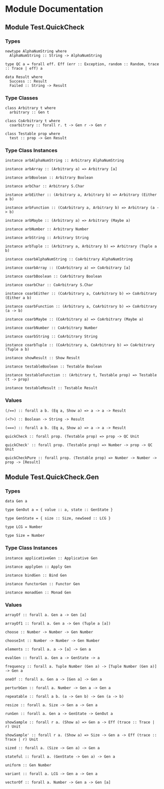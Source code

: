 # Module Documentation

## Module Test.QuickCheck

### Types

    newtype AlphaNumString where
      AlphaNumString :: String -> AlphaNumString

    type QC a = forall eff. Eff (err :: Exception, random :: Random, trace :: Trace | eff) a

    data Result where
      Success :: Result
      Failed :: String -> Result


### Type Classes

    class Arbitrary t where
      arbitrary :: Gen t

    class CoArbitrary t where
      coarbitrary :: forall r. t -> Gen r -> Gen r

    class Testable prop where
      test :: prop -> Gen Result


### Type Class Instances

    instance arbAlphaNumString :: Arbitrary AlphaNumString

    instance arbArray :: (Arbitrary a) => Arbitrary [a]

    instance arbBoolean :: Arbitrary Boolean

    instance arbChar :: Arbitrary S.Char

    instance arbEither :: (Arbitrary a, Arbitrary b) => Arbitrary (Either a b)

    instance arbFunction :: (CoArbitrary a, Arbitrary b) => Arbitrary (a -> b)

    instance arbMaybe :: (Arbitrary a) => Arbitrary (Maybe a)

    instance arbNumber :: Arbitrary Number

    instance arbString :: Arbitrary String

    instance arbTuple :: (Arbitrary a, Arbitrary b) => Arbitrary (Tuple a b)

    instance coarbAlphaNumString :: CoArbitrary AlphaNumString

    instance coarbArray :: (CoArbitrary a) => CoArbitrary [a]

    instance coarbBoolean :: CoArbitrary Boolean

    instance coarbChar :: CoArbitrary S.Char

    instance coarbEither :: (CoArbitrary a, CoArbitrary b) => CoArbitrary (Either a b)

    instance coarbFunction :: (Arbitrary a, CoArbitrary b) => CoArbitrary (a -> b)

    instance coarbMaybe :: (CoArbitrary a) => CoArbitrary (Maybe a)

    instance coarbNumber :: CoArbitrary Number

    instance coarbString :: CoArbitrary String

    instance coarbTuple :: (CoArbitrary a, CoArbitrary b) => CoArbitrary (Tuple a b)

    instance showResult :: Show Result

    instance testableBoolean :: Testable Boolean

    instance testableFunction :: (Arbitrary t, Testable prop) => Testable (t -> prop)

    instance testableResult :: Testable Result


### Values

    (/==) :: forall a b. (Eq a, Show a) => a -> a -> Result

    (<?>) :: Boolean -> String -> Result

    (===) :: forall a b. (Eq a, Show a) => a -> a -> Result

    quickCheck :: forall prop. (Testable prop) => prop -> QC Unit

    quickCheck' :: forall prop. (Testable prop) => Number -> prop -> QC Unit

    quickCheckPure :: forall prop. (Testable prop) => Number -> Number -> prop -> [Result]


## Module Test.QuickCheck.Gen

### Types

    data Gen a

    type GenOut a = { value :: a, state :: GenState }

    type GenState = { size :: Size, newSeed :: LCG }

    type LCG = Number

    type Size = Number


### Type Class Instances

    instance applicativeGen :: Applicative Gen

    instance applyGen :: Apply Gen

    instance bindGen :: Bind Gen

    instance functorGen :: Functor Gen

    instance monadGen :: Monad Gen


### Values

    arrayOf :: forall a. Gen a -> Gen [a]

    arrayOf1 :: forall a. Gen a -> Gen (Tuple a [a])

    choose :: Number -> Number -> Gen Number

    chooseInt :: Number -> Number -> Gen Number

    elements :: forall a. a -> [a] -> Gen a

    evalGen :: forall a. Gen a -> GenState -> a

    frequency :: forall a. Tuple Number (Gen a) -> [Tuple Number (Gen a)] -> Gen a

    oneOf :: forall a. Gen a -> [Gen a] -> Gen a

    perturbGen :: forall a. Number -> Gen a -> Gen a

    repeatable :: forall a b. (a -> Gen b) -> Gen (a -> b)

    resize :: forall a. Size -> Gen a -> Gen a

    runGen :: forall a. Gen a -> GenState -> GenOut a

    showSample :: forall r a. (Show a) => Gen a -> Eff (trace :: Trace | r) Unit

    showSample' :: forall r a. (Show a) => Size -> Gen a -> Eff (trace :: Trace | r) Unit

    sized :: forall a. (Size -> Gen a) -> Gen a

    stateful :: forall a. (GenState -> Gen a) -> Gen a

    uniform :: Gen Number

    variant :: forall a. LCG -> Gen a -> Gen a

    vectorOf :: forall a. Number -> Gen a -> Gen [a]